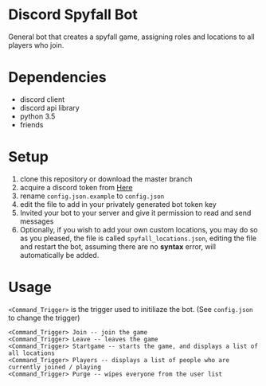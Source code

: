 # Discord Spyfall Bot
General bot that creates a spyfall game, assigning roles and locations to all players who join.

# Dependencies
- discord client
- discord api library
- python 3.5
- friends

# Setup
1. clone this repository or download the master branch
2. acquire a discord token from [Here](https://discordapp.com/developers/applications/me)
3. rename `config.json.example` to `config.json`
4. edit the file to add in your privately generated bot token key
5. Invited your bot to your server and give it permission to read and send messages
6. Optionally, if you wish to add your own custom locations, you may do so as you pleased, the file is called `spyfall_locations.json`, editing the file and restart the bot, assuming there are no **syntax** error, will automatically be added.

# Usage
`<Command_Trigger>` is the trigger used to initiliaze the bot. (See `config.json` to change the trigger)
```
<Command_Trigger> Join -- join the game
<Command_Trigger> Leave -- leaves the game
<Command_Trigger> Startgame -- starts the game, and displays a list of all locations
<Command_Trigger> Players -- displays a list of people who are currently joined / playing
<Command_Trigger> Purge -- wipes everyone from the user list
```
